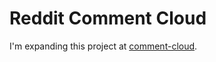 # Reddit Comment Cloud

I'm expanding this project at [comment-cloud](https://github.com/ionrocks/comment-cloud).
